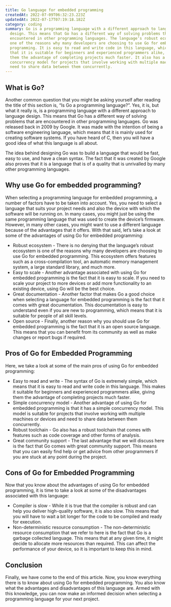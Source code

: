 ```yaml
---
title: Go language for embedded programming
createdAt: 2022-07-09T06:32:23.223Z
updatedAt: 2022-07-17T07:19:18.182Z
category: coding
summary: Go is a programming language with a different approach to language
  design. This means that Go has a different way of solving problems that are
  encountered in other programming languages. The language’s robust ecosystem is
  one of the reasons why many developers are choosing to use Go for embedded
  programming. It is easy to read and write code in this language, which means
  that it is suitable for beginners and experienced programmers alike, giving
  them the advantage of completing projects much faster. It also has a simple
  concurrency model for projects that involve working with multiple machines or
  need to share data between them concurrently.
---
```


## What is Go?

Another common question that you might be asking yourself after reading the title of this section is, “Is Go a programming language?”. Yes, it is, but what it really is, is a programming language with a different approach to language design. This means that Go has a different way of solving problems that are encountered in other programming languages. Go was released back in 2009 by Google. It was made with the intention of being a software engineering language, which means that it is mainly used for creating software systems. If you have heard of C, then you will have a good idea of what this language is all about.

The idea behind designing Go was to build a language that would be fast, easy to use, and have a clean syntax. The fact that it was created by Google also proves that it is a language that is of a quality that is unrivalled by many other programming languages.

## Why use Go for embedded programming?

When selecting a programming language for embedded programming, a number of factors have to be taken into account. Yes, you need to select a language that suits your project needs and also the device with which the software will be running on. In many cases, you might just be using the same programming language that was used to create the device’s firmware. However, in many other cases, you might want to use a different language because of the advantages that it offers. With that said, let’s take a look at some of the advantages of using Go for embedded programming:

- Robust ecosystem - There is no denying that the language’s robust ecosystem is one of the reasons why many developers are choosing to use Go for embedded programming. This ecosystem offers features such as a cross-compilation tool, an automatic memory management system, a large standard library, and much more.
- Easy to scale - Another advantage associated with using Go for embedded programming is the fact that it is easy to scale. If you need to scale your project to more devices or add more functionality to an existing device, using Go will be the best choice.
- Great documentation - Another factor that makes Go a good choice when selecting a language for embedded programming is the fact that it comes with great documentation. This documentation is easy to understand even if you are new to programming, which means that it is suitable for people of all skill levels.
- Open source - Finally, another reason why you should use Go for embedded programming is the fact that it is an open source language. This means that you can benefit from its community as well as make changes or report bugs if required.

## Pros of Go for Embedded Programming

Here, we take a look at some of the main pros of using Go for embedded programming:

- Easy to read and write - The syntax of Go is extremely simple, which means that it is easy to read and write code in this language. This makes it suitable for beginners and experienced programmers alike, giving them the advantage of completing projects much faster.
- Simple concurrency model - Another advantage of using Go for embedded programming is that it has a simple concurrency model. This model is suitable for projects that involve working with multiple machines or devices and need to share data between them concurrently.
- Robust toolchain - Go also has a robust toolchain that comes with features such as code coverage and other forms of analysis.
- Great community support - The last advantage that we will discuss here is the fact that Go comes with great community support. This means that you can easily find help or get advice from other programmers if you are stuck at any point during the project.

## Cons of Go for Embedded Programming

Now that you know about the advantages of using Go for embedded programming, it is time to take a look at some of the disadvantages associated with this language:
- Compiler is slow - While it is true that the compiler is robust and can help you deliver high-quality software, it is also slow. This means that you will have to wait a bit longer for the code to be compiled and ready for execution.
- Non-deterministic resource consumption - The non-deterministic resource consumption that we refer to here is the fact that Go is a garbage collected language. This means that at any given time, it might decide to allocate more resources than required. This can affect the performance of your device, so it is important to keep this in mind.

## Conclusion

Finally, we have come to the end of this article. Now, you know everything there is to know about using Go for embedded programming. You also know what the advantages and disadvantages of this language are. Armed with this knowledge, you can now make an informed decision when selecting a programming language for your next project.
